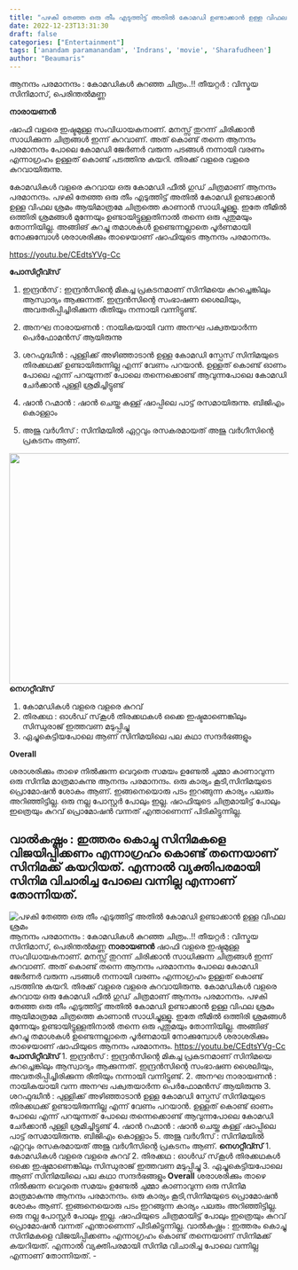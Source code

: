 ```yaml
---
title: "പഴകി തേഞ്ഞ ഒരു തീം എടുത്തിട്ട് അതിൽ കോമഡി ഉണ്ടാക്കാൻ ഉള്ള വിഫല ശ്രമം"
date: 2022-12-23T13:31:30
draft: false
categories: ["Entertainment"]
tags: ['anandam paramanandam', 'Indrans', 'movie', 'Sharafudheen']
author: "Beaumaris"
---
```


ആനന്ദം പരമാനന്ദം : കോമഡികൾ കുറഞ്ഞ ചിത്രം..!!
തീയറ്റർ : വിസ്മയ സിനിമാസ്, പെരിന്തൽമണ്ണ

<strong>നാരായണൻ</strong>

ഷാഫി വളരെ ഇഷ്ടമുള്ള സംവിധായകനാണ്. മനസ്സ് തുറന്ന് ചിരിക്കാൻ സാധിക്കുന്ന ചിത്രങ്ങൾ ഇന്ന് കുറവാണ്. അത് കൊണ്ട് തന്നെ ആനന്ദം പരമാനന്ദം പോലെ കോമഡി ജേർണർ വരുന്ന പടങ്ങൾ നന്നായി വരണം എന്നാഗ്രഹം ഉള്ളത് കൊണ്ട് പടത്തിനു കയറി. തിരക്ക് വളരെ വളരെ കുറവായിരുന്നു.

കോമഡികൾ വളരെ കുറവായ ഒരു കോമഡി ഫീൽ ഗുഡ് ചിത്രമാണ് ആനന്ദം പരമാനന്ദം. പഴകി തേഞ്ഞ ഒരു തീം എടുത്തിട്ട് അതിൽ കോമഡി ഉണ്ടാക്കാൻ ഉള്ള വിഫല ശ്രമം ആയിമാത്രമേ ചിത്രത്തെ കാണാൻ സാധിച്ചുള്ളൂ. ഇതേ തീമിൽ ഒത്തിരി ശ്രമങ്ങൾ മുന്നേയും ഉണ്ടായിട്ടുള്ളതിനാൽ തന്നെ ഒരു പുതുമയും തോന്നിയില്ല. അങ്ങിങ് കുറച്ചു തമാശകൾ ഉണ്ടെന്നല്ലാതെ പൂർണമായി നോക്കുമ്പോൾ ശരാശരിക്കും താഴെയാണ് ഷാഫിയുടെ ആനന്ദം പരമാനന്ദം.

https://youtu.be/CEdtsYVg-Cc

<strong>പോസിറ്റീവ്സ്</strong>

1. ഇന്ദ്രൻസ് : ഇന്ദ്രൻസിന്റെ മികച്ച പ്രകടനമാണ് സിനിമയെ കുറച്ചെങ്കിലും ആസ്വാദ്യം ആക്കുന്നത്. ഇന്ദ്രൻസിന്റെ സംഭാഷണ ശൈലിയും, അവതരിപ്പിച്ചിരിക്കുന്ന രീതിയും നന്നായി വന്നിട്ടുണ്ട്.

2. അനഘ നാരായണൻ : നായികയായി വന്ന അനഘ പക്വതയാർന്ന പെർഫോമൻസ് ആയിരുന്നു

3. ശറഫുദ്ധീൻ : പുള്ളിക്ക് അഴിഞ്ഞാടാൻ ഉള്ള കോമഡി സ്പേസ് സിനിമയുടെ തിരക്കഥക്ക് ഉണ്ടായിരുന്നില്ല എന്ന് വേണം പറയാൻ. ഉള്ളത് കൊണ്ട് ഓണം പോലെ എന്ന് പറയുന്നത് പോലെ തന്നെക്കൊണ്ട് ആവുന്നപോലെ കോമഡി ചേർക്കാൻ പുള്ളി ശ്രമിച്ചിട്ടുണ്ട്

4. ഷാൻ റഹ്മാൻ : ഷാൻ ചെയ്ത കള്ള് ഷാപ്പിലെ പാട്ട് രസമായിരുന്നു. ബിജിഎം കൊള്ളാം

5. അജു വർഗീസ് : സിനിമയിൽ ഏറ്റവും രസകരമായത് അജു വർഗീസിന്റെ പ്രകടനം ആണ്.

<strong><img class="size-large wp-image-368377 aligncenter" src="https://cdn.boolokam.com/articles/2022/12/dDCV-1024x533.jpg" alt="" width="800" height="416" />നെഗറ്റീവ്സ്</strong>

1. കോമഡികൾ വളരെ വളരെ കുറവ്
2. തിരക്കഥ : ഓൾഡ് സ്‌കൂൾ തിരക്കഥകൾ ഒക്കെ ഇഷ്ടമാണെങ്കിലും സിന്ധുരാജ് ഇത്തവണ മടുപ്പിച്ചു
3. ഏച്ചുകെട്ടിയപോലെ ആണ് സിനിമയിലെ പല കഥാ സന്ദർഭങ്ങളും

<strong>Overall</strong>

ശരാശരിക്കും താഴെ നിൽക്കുന്ന വെറുതെ സമയം ഉണ്ടേൽ ചുമ്മാ കാണാവുന്ന ഒരു സിനിമ മാത്രമാകുന്നു ആനന്ദം പരമാനന്ദം. ഒരു കാര്യം കൂടി,സിനിമയുടെ പ്രൊമോഷൻ ശോകം ആണ്. ഇങ്ങനെയൊരു പടം ഇറങ്ങുന്ന കാര്യം പലരും അറിഞ്ഞിട്ടില്ല. ഒരു നല്ല പോസ്റ്റർ പോലും ഇല്ല. ഷാഫിയുടെ ചിത്രമായിട്ട് പോലും ഇത്രെയും കുറവ് പ്രൊമോഷൻ വന്നത് എന്താണെന്ന് പിടികിട്ടുന്നില്ല.

വാൽകഷ്ണം : ഇത്തരം കൊച്ചു സിനിമകളെ വിജയിപ്പിക്കണം എന്നാഗ്രഹം കൊണ്ട് തന്നെയാണ് സിനിമക്ക് കയറിയത്. എന്നാൽ വ്യക്തിപരമായി സിനിമ വിചാരിച്ച പോലെ വന്നില്ല എന്നാണ് തോന്നിയത്.
-


![പഴകി തേഞ്ഞ ഒരു തീം എടുത്തിട്ട് അതിൽ കോമഡി ഉണ്ടാക്കാൻ ഉള്ള വിഫല ശ്രമം](https://cdn.boolokam.com/articles/2022/12/dDCV-1024x533.jpg)ആനന്ദം പരമാനന്ദം : കോമഡികൾ കുറഞ്ഞ ചിത്രം..!! തീയറ്റർ : വിസ്മയ സിനിമാസ്, പെരിന്തൽമണ്ണ **നാരായണൻ** ഷാഫി വളരെ ഇഷ്ടമുള്ള സംവിധായകനാണ്. മനസ്സ് തുറന്ന് ചിരിക്കാൻ സാധിക്കുന്ന ചിത്രങ്ങൾ ഇന്ന് കുറവാണ്. അത് കൊണ്ട് തന്നെ ആനന്ദം പരമാനന്ദം പോലെ കോമഡി ജേർണർ വരുന്ന പടങ്ങൾ നന്നായി വരണം എന്നാഗ്രഹം ഉള്ളത് കൊണ്ട് പടത്തിനു കയറി. തിരക്ക് വളരെ വളരെ കുറവായിരുന്നു. കോമഡികൾ വളരെ കുറവായ ഒരു കോമഡി ഫീൽ ഗുഡ് ചിത്രമാണ് ആനന്ദം പരമാനന്ദം. പഴകി തേഞ്ഞ ഒരു തീം എടുത്തിട്ട് അതിൽ കോമഡി ഉണ്ടാക്കാൻ ഉള്ള വിഫല ശ്രമം ആയിമാത്രമേ ചിത്രത്തെ കാണാൻ സാധിച്ചുള്ളൂ. ഇതേ തീമിൽ ഒത്തിരി ശ്രമങ്ങൾ മുന്നേയും ഉണ്ടായിട്ടുള്ളതിനാൽ തന്നെ ഒരു പുതുമയും തോന്നിയില്ല. അങ്ങിങ് കുറച്ചു തമാശകൾ ഉണ്ടെന്നല്ലാതെ പൂർണമായി നോക്കുമ്പോൾ ശരാശരിക്കും താഴെയാണ് ഷാഫിയുടെ ആനന്ദം പരമാനന്ദം. https://youtu.be/CEdtsYVg-Cc **പോസിറ്റീവ്സ്** 1\. ഇന്ദ്രൻസ് : ഇന്ദ്രൻസിന്റെ മികച്ച പ്രകടനമാണ് സിനിമയെ കുറച്ചെങ്കിലും ആസ്വാദ്യം ആക്കുന്നത്. ഇന്ദ്രൻസിന്റെ സംഭാഷണ ശൈലിയും, അവതരിപ്പിച്ചിരിക്കുന്ന രീതിയും നന്നായി വന്നിട്ടുണ്ട്. 2\. അനഘ നാരായണൻ : നായികയായി വന്ന അനഘ പക്വതയാർന്ന പെർഫോമൻസ് ആയിരുന്നു 3\. ശറഫുദ്ധീൻ : പുള്ളിക്ക് അഴിഞ്ഞാടാൻ ഉള്ള കോമഡി സ്പേസ് സിനിമയുടെ തിരക്കഥക്ക് ഉണ്ടായിരുന്നില്ല എന്ന് വേണം പറയാൻ. ഉള്ളത് കൊണ്ട് ഓണം പോലെ എന്ന് പറയുന്നത് പോലെ തന്നെക്കൊണ്ട് ആവുന്നപോലെ കോമഡി ചേർക്കാൻ പുള്ളി ശ്രമിച്ചിട്ടുണ്ട് 4\. ഷാൻ റഹ്മാൻ : ഷാൻ ചെയ്ത കള്ള് ഷാപ്പിലെ പാട്ട് രസമായിരുന്നു. ബിജിഎം കൊള്ളാം 5\. അജു വർഗീസ് : സിനിമയിൽ ഏറ്റവും രസകരമായത് അജു വർഗീസിന്റെ പ്രകടനം ആണ്. **നെഗറ്റീവ്സ്** 1\. കോമഡികൾ വളരെ വളരെ കുറവ് 2\. തിരക്കഥ : ഓൾഡ് സ്‌കൂൾ തിരക്കഥകൾ ഒക്കെ ഇഷ്ടമാണെങ്കിലും സിന്ധുരാജ് ഇത്തവണ മടുപ്പിച്ചു 3\. ഏച്ചുകെട്ടിയപോലെ ആണ് സിനിമയിലെ പല കഥാ സന്ദർഭങ്ങളും **Overall** ശരാശരിക്കും താഴെ നിൽക്കുന്ന വെറുതെ സമയം ഉണ്ടേൽ ചുമ്മാ കാണാവുന്ന ഒരു സിനിമ മാത്രമാകുന്നു ആനന്ദം പരമാനന്ദം. ഒരു കാര്യം കൂടി,സിനിമയുടെ പ്രൊമോഷൻ ശോകം ആണ്. ഇങ്ങനെയൊരു പടം ഇറങ്ങുന്ന കാര്യം പലരും അറിഞ്ഞിട്ടില്ല. ഒരു നല്ല പോസ്റ്റർ പോലും ഇല്ല. ഷാഫിയുടെ ചിത്രമായിട്ട് പോലും ഇത്രെയും കുറവ് പ്രൊമോഷൻ വന്നത് എന്താണെന്ന് പിടികിട്ടുന്നില്ല. വാൽകഷ്ണം : ഇത്തരം കൊച്ചു സിനിമകളെ വിജയിപ്പിക്കണം എന്നാഗ്രഹം കൊണ്ട് തന്നെയാണ് സിനിമക്ക് കയറിയത്. എന്നാൽ വ്യക്തിപരമായി സിനിമ വിചാരിച്ച പോലെ വന്നില്ല എന്നാണ് തോന്നിയത്. -
